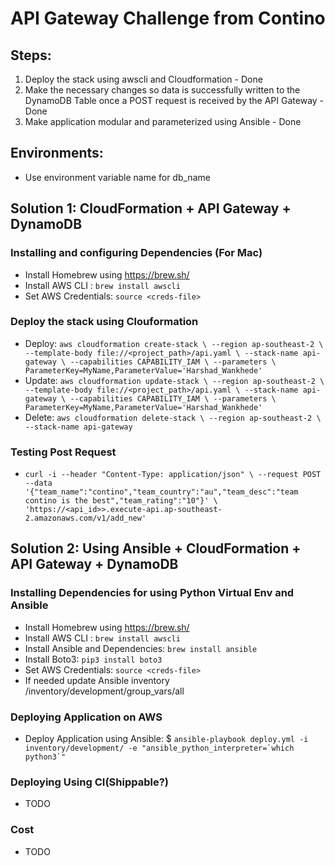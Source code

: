 # API Gateway Challenge from Contino

## Steps:

 1. Deploy the stack using awscli and Cloudformation - Done
 2. Make the necessary changes so data is successfully written to the DynamoDB Table once a POST request is received by the API Gateway - Done
 3. Make application modular and parameterized using Ansible - Done

## Environments:
 - Use environment variable name for db_name

## Solution 1:  CloudFormation + API Gateway + DynamoDB

### Installing and configuring Dependencies (For Mac)
 - Install Homebrew using https://brew.sh/
 - Install AWS CLI : `brew install awscli`
 - Set AWS Credentials: `source <creds-file>`
   
### Deploy the stack using Clouformation
 - Deploy: `aws cloudformation create-stack \
                --region ap-southeast-2 \
                --template-body file://<project_path>/api.yaml \
                --stack-name api-gateway \
                --capabilities CAPABILITY_IAM \
                --parameters \
                   ParameterKey=MyName,ParameterValue='Harshad_Wankhede'`
 - Update: `aws cloudformation update-stack \
                --region ap-southeast-2 \
                --template-body file://<project_path>/api.yaml \
                --stack-name api-gateway \
                --capabilities CAPABILITY_IAM \
                --parameters \
                  ParameterKey=MyName,ParameterValue='Harshad_Wankhede'`
 - Delete: `aws cloudformation delete-stack \
                --region ap-southeast-2 \
                --stack-name api-gateway`
           
### Testing Post Request
 - `curl -i --header "Content-Type: application/json" \
        --request POST --data '{"team_name":"contino","team_country":"au","team_desc":"team contino is the best","team_rating":"10"}' \
        'https://<api_id>>.execute-api.ap-southeast-2.amazonaws.com/v1/add_new'`
        
## Solution 2: Using Ansible + CloudFormation + API Gateway + DynamoDB

### Installing Dependencies for using Python Virtual Env and Ansible
 - Install Homebrew using https://brew.sh/
 - Install AWS CLI : `brew install awscli`
 - Install Ansible and Dependencies: `brew install ansible`
 - Install Boto3: `pip3 install boto3`
 - Set AWS Credentials: `source <creds-file>`
 - If needed update Ansible inventory /inventory/development/group_vars/all

### Deploying Application on AWS
 - Deploy Application using Ansible: 
   $ ``ansible-playbook deploy.yml -i inventory/development/ -e "ansible_python_interpreter=`which python3`"``
  
### Deploying Using CI(Shippable?) 
 - TODO

### Cost
 - TODO